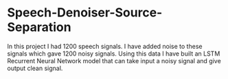 # Speech-Denoiser-Source-Separation
In this project I had 1200 speech signals. I have added noise to these signals which gave 1200 noisy signals. Using this data I have built an LSTM Recurrent Neural Network model that can take input a noisy signal and give output clean signal.
